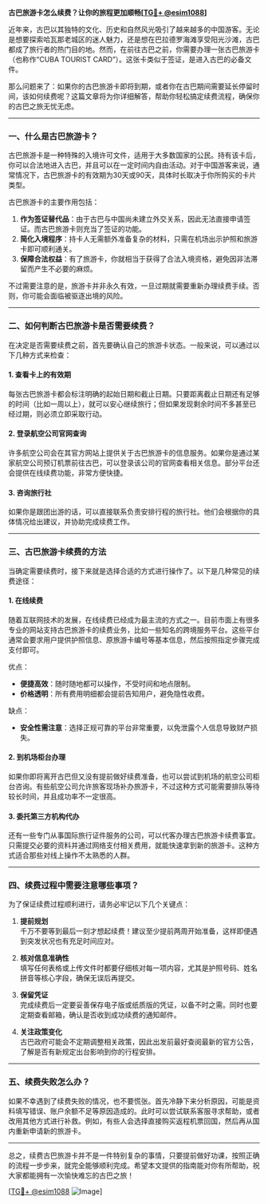 **古巴旅游卡怎么续费？让你的旅程更加顺畅[[TG💪+ @esim1088](https://t.me/s/esim1088)]**

近年来，古巴以其独特的文化、历史和自然风光吸引了越来越多的中国游客。无论是想要探索哈瓦那老城区的迷人魅力，还是想在巴拉德罗海滩享受阳光沙滩，古巴都成了旅行者的热门目的地。然而，在前往古巴之前，你需要办理一张古巴旅游卡（也称作“CUBA TOURIST CARD”）。这张卡类似于签证，是进入古巴的必备文件。

那么问题来了：如果你的古巴旅游卡即将到期，或者你在古巴期间需要延长停留时间，该如何续费呢？这篇文章将为你详细解答，帮助你轻松搞定续费流程，确保你的古巴之旅无忧无虑。

---

### 一、什么是古巴旅游卡？

古巴旅游卡是一种特殊的入境许可文件，适用于大多数国家的公民。持有该卡后，你可以合法地进入古巴，并且可以在一定时间内自由活动。对于中国游客来说，通常情况下，古巴旅游卡的有效期为30天或90天，具体时长取决于你所购买的卡片类型。

古巴旅游卡的主要作用包括：

1. **作为签证替代品**：由于古巴与中国尚未建立外交关系，因此无法直接申请签证。而古巴旅游卡则充当了签证的功能。
2. **简化入境程序**：持卡人无需额外准备复杂的材料，只需在机场出示护照和旅游卡即可顺利通关。
3. **保障合法权益**：有了旅游卡，你就相当于获得了合法入境资格，避免因非法滞留而产生不必要的麻烦。

不过需要注意的是，旅游卡并非永久有效，一旦过期就需要重新办理续费手续。否则，你可能会面临被驱逐出境的风险。

---

### 二、如何判断古巴旅游卡是否需要续费？

在决定是否需要续费之前，首先要确认自己的旅游卡状态。一般来说，可以通过以下几种方式来检查：

#### 1. 查看卡上的有效期
每张古巴旅游卡都会标注明确的起始日期和截止日期。只要距离截止日期还有足够的时间（比如一周以上），就可以安心继续旅行；但如果发现剩余时间不多甚至已经过期，则必须立即采取行动。

#### 2. 登录航空公司官网查询
许多航空公司会在其官方网站上提供关于古巴旅游卡的信息服务。如果你是通过某家航空公司预订机票前往古巴，可以登录该公司的官网查看相关信息。部分平台还会提供在线续费功能，非常方便快捷。

#### 3. 咨询旅行社
如果你是跟团出游的话，可以直接联系负责安排行程的旅行社。他们会根据你的具体情况给出建议，并协助完成续费工作。

---

### 三、古巴旅游卡续费的方法

当确定需要续费时，接下来就是选择合适的方式进行操作了。以下是几种常见的续费途径：

#### 1. 在线续费
随着互联网技术的发展，在线续费已经成为最主流的方式之一。目前市面上有很多专业的网站支持古巴旅游卡的续费业务，比如一些知名的跨境服务平台。这些平台通常会要求用户提供护照信息、原旅游卡编号等基本信息，然后按照指定步骤完成支付即可。

优点：
- **便捷高效**：随时随地都可以操作，不受时间和地点限制。
- **价格透明**：所有费用明细都会提前告知用户，避免隐性收费。

缺点：
- **安全性需注意**：选择正规可靠的平台非常重要，以免泄露个人信息导致财产损失。

#### 2. 到机场柜台办理
如果你即将离开古巴但又没有提前做好续费准备，也可以尝试到机场的航空公司柜台咨询。有些航空公司允许旅客现场补办旅游卡，不过这种方式可能需要排队等待较长时间，并且成功率不一定很高。

#### 3. 委托第三方机构代办
还有一些专门从事国际旅行证件服务的公司，可以代客办理古巴旅游卡续费事宜。只需提交必要的资料并通过网络支付相关费用，就能快速拿到新的旅游卡。这种方式适合那些对线上操作不太熟悉的人群。

---

### 四、续费过程中需要注意哪些事项？

为了保证续费过程顺利进行，请务必牢记以下几个关键点：

1. **提前规划**  
   千万不要等到最后一刻才想起续费！建议至少提前两周开始准备，这样即便遇到突发状况也有充足时间应对。

2. **核对信息准确性**  
   填写任何表格或上传文件时都要仔细核对每一项内容，尤其是护照号码、姓名拼音等核心字段，确保无误后再提交。

3. **保留凭证**  
   完成续费后一定要妥善保存电子版或纸质版的凭证，以备不时之需。同时也要定期查看邮箱，确认是否收到成功续费的通知邮件。

4. **关注政策变化**  
   古巴政府可能会不定期调整相关政策，因此出发前最好查阅最新的官方公告，了解是否有新规定出台影响到你的行程安排。

---

### 五、续费失败怎么办？

如果不幸遇到了续费失败的情况，也不要慌张。首先冷静下来分析原因，可能是资料填写错误、账户余额不足等原因造成的。此时可以尝试联系客服寻求帮助，或者改用其他方式进行补救。例如，有些人会选择直接购买返程机票回国，然后再从国内重新申请新的旅游卡。

---

总之，续费古巴旅游卡并不是一件特别复杂的事情，只要提前做好功课，按照正确的流程一步步来，就完全能够顺利完成。希望本文提供的指南能对你有所帮助，祝大家都能拥有一次愉快难忘的古巴之旅！

[[TG💪+ @esim1088](https://t.me/s/esim1088) ![Image](https://i.postimg.cc/4NQfJmqS/Snipaste-2025-05-13-00-14-12.png)]